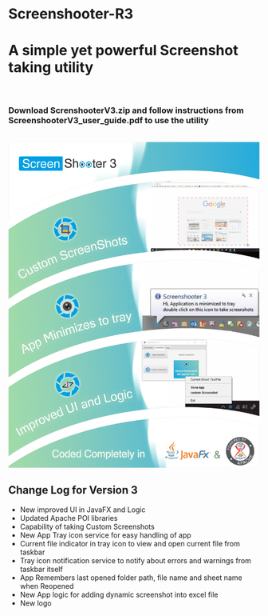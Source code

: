 # Screenshooter-R3
<h1>A simple yet powerful Screenshot taking utility</h1>
<br>
<h3>Download <b>ScrenshooterV3.zip</b> and follow instructions from <b>ScreenshooterV3_user_guide.pdf</b> to use the utility</h3>
<br>
<img src="https://github.com/RohitBN/Screenshooter-R3/blob/master/blnk.png">
<h2>Change Log for Version 3</h2>
<ul>
  <li>	New improved UI in JavaFX and Logic</li>
<li>		Updated Apache POI libraries </li>
<li>	Capability of taking Custom Screenshots</li>
<li>		New App Tray icon service for easy handling of app</li>
<li>		Current file indicator in tray icon to view and open current file from taskbar</li>
<li>	Tray icon notification service to notify about errors and warnings from taskbar itself</li>
<li>		App Remembers last opened folder path, file name and sheet name when Reopened</li>
<li>		New App logic for adding dynamic screenshot into excel file</li>
<li>		New logo </li></ul>
